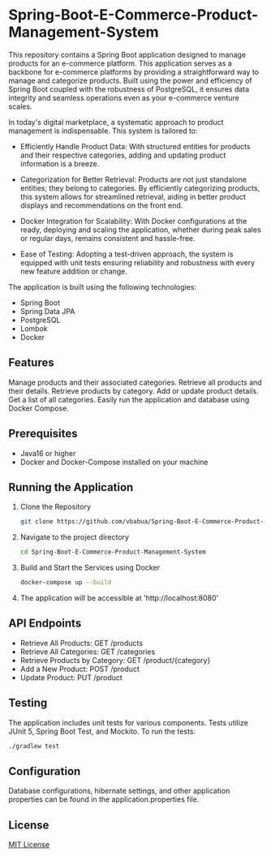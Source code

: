 # Spring-Boot-E-Commerce-Product-Management-System

This repository contains a Spring Boot application designed to manage products for an e-commerce platform. This application serves as a backbone for e-commerce platforms by providing a straightforward way to manage and categorize products. Built using the power and efficiency of Spring Boot coupled with the robustness of PostgreSQL, it ensures data integrity and seamless operations even as your e-commerce venture scales.

In today's digital marketplace, a systematic approach to product management is indispensable. This system is tailored to:

- Efficiently Handle Product Data: With structured entities for products and their respective categories, adding and updating product information is a breeze.

- Categorization for Better Retrieval: Products are not just standalone entities; they belong to categories. By efficiently categorizing products, this system allows for streamlined retrieval, aiding in better product displays and recommendations on the front end.

- Docker Integration for Scalability: With Docker configurations at the ready, deploying and scaling the application, whether during peak sales or regular days, remains consistent and hassle-free.

- Ease of Testing: Adopting a test-driven approach, the system is equipped with unit tests ensuring reliability and robustness with every new feature addition or change.

The application is built using the following technologies:

- Spring Boot
- Spring Data JPA
- PostgreSQL
- Lombok
- Docker
  
## Features
Manage products and their associated categories.
Retrieve all products and their details.
Retrieve products by category.
Add or update product details.
Get a list of all categories.
Easily run the application and database using Docker Compose.

## Prerequisites
- Java16 or higher
- Docker and Docker-Compose installed on your machine

## Running the Application
1. Clone the Repository
   ```bash
   git clone https://github.com/vbabua/Spring-Boot-E-Commerce-Product-Management-System.git
   ```

2. Navigate to the project directory
   ```bash
   cd Spring-Boot-E-Commerce-Product-Management-System
   ```
   
3. Build and Start the Services using Docker
   ```bash
   docker-compose up --build
   ```

4. The application will be accessible at 'http://localhost:8080'

## API Endpoints
- Retrieve All Products: GET /products
- Retrieve All Categories: GET /categories
- Retrieve Products by Category: GET /product/{category}
- Add a New Product: POST /product
- Update Product: PUT /product

## Testing
The application includes unit tests for various components. Tests utilize JUnit 5, Spring Boot Test, and Mockito. 
To run the tests:
```bash
./gradlew test
```

## Configuration
Database configurations, hibernate settings, and other application properties can be found in the application.properties file.

## License
[MIT License](https://github.com/vbabua/Spring-Boot-E-Commerce-Product-Management-System/blob/main/LICENSE)




